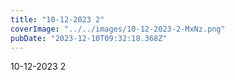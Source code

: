 ```yaml
---
title: "10-12-2023 2"
coverImage: "../../images/10-12-2023-2-MxNz.png"
pubDate: "2023-12-10T09:32:18.368Z"
---
```


10-12-2023 2
